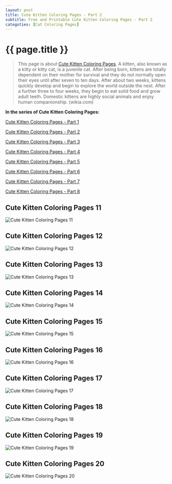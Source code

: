 ```yaml
---
layout: post
title: Cute Kitten Coloring Pages - Part 2
subtitle: Free and Printable Cute Kitten Coloring Pages - Part 2
categoties: [Cat Coloring Pages]
---
```

{{ page.title }}
================
> This page is about [Cute Kitten Coloring Pages](https://hoanghabelle.github.io/). A kitten, also known as a kitty or kitty cat, is a juvenile cat. After being born, kittens are totally dependent on their mother for survival and they do not normally open their eyes until after seven to ten days. After about two weeks, kittens quickly develop and begin to explore the world outside the nest. After a further three to four weeks, they begin to eat solid food and grow adult teeth. Domestic kittens are highly social animals and enjoy human companionship. (wikia.com)

**In the series of Cute Kitten Coloring Pages:**

[Cute Kitten Coloring Pages - Part 1](https://hoanghabelle.github.io/2017/11/06/Cute-Kitten-Coloring-Pages-part-1.html)

[Cute Kitten Coloring Pages - Part 2](https://hoanghabelle.github.io/2017/11/06/Cute-Kitten-Coloring-Pages-part-2.html)

[Cute Kitten Coloring Pages - Part 3](https://hoanghabelle.github.io/2017/11/06/Cute-Kitten-Coloring-Pages-part-3.html)

[Cute Kitten Coloring Pages - Part 4](https://hoanghabelle.github.io/2017/11/06/Cute-Kitten-Coloring-Pages-part-4.html)

[Cute Kitten Coloring Pages - Part 5](https://hoanghabelle.github.io/2017/11/06/Cute-Kitten-Coloring-Pages-part-5.html)

[Cute Kitten Coloring Pages - Part 6](https://hoanghabelle.github.io/2017/11/06/Cute-Kitten-Coloring-Pages-part-6.html)

[Cute Kitten Coloring Pages - Part 7](https://hoanghabelle.github.io/2017/11/06/Cute-Kitten-Coloring-Pages-part-7.html)

[Cute Kitten Coloring Pages - Part 8](https://hoanghabelle.github.io/2017/11/06/Cute-Kitten-Coloring-Pages-part-8.html)

## Cute Kitten Coloring Pages 11
![Cute Kitten Coloring Pages 11](https://hoanghabelle.github.io/img/Cute-Kitten-Coloring-Pages%20(11).jpg "Cute Kitten Coloring Pages 11")

## Cute Kitten Coloring Pages 12
![Cute Kitten Coloring Pages 12](https://hoanghabelle.github.io/img/Cute-Kitten-Coloring-Pages%20(12).jpg "Cute Kitten Coloring Pages 12")

## Cute Kitten Coloring Pages 13
![Cute Kitten Coloring Pages 13](https://hoanghabelle.github.io/img/Cute-Kitten-Coloring-Pages%20(13).jpg "Cute Kitten Coloring Pages 13")

## Cute Kitten Coloring Pages 14
![Cute Kitten Coloring Pages 14](https://hoanghabelle.github.io/img/Cute-Kitten-Coloring-Pages%20(14).jpg "Cute Kitten Coloring Pages 14")

<script async src="//pagead2.googlesyndication.com/pagead/js/adsbygoogle.js"></script><ins class="adsbygoogle" style="display:block" data-ad-format="fluid" data-ad-layout-key="-8i+1w-dq+e9+ft" data-ad-client="ca-pub-6753140515841889" data-ad-slot="6190446671"></ins> <script> (adsbygoogle = window.adsbygoogle || []).push({}); </script>

## Cute Kitten Coloring Pages 15
![Cute Kitten Coloring Pages 15](https://hoanghabelle.github.io/img/Cute-Kitten-Coloring-Pages%20(15).jpg "Cute Kitten Coloring Pages 15")

## Cute Kitten Coloring Pages 16
![Cute Kitten Coloring Pages 16](https://hoanghabelle.github.io/img/Cute-Kitten-Coloring-Pages%20(16).jpg "Cute Kitten Coloring Pages 16")

## Cute Kitten Coloring Pages 17
![Cute Kitten Coloring Pages 17](https://hoanghabelle.github.io/img/Cute-Kitten-Coloring-Pages%20(17).jpg "Cute Kitten Coloring Pages 17")

## Cute Kitten Coloring Pages 18
![Cute Kitten Coloring Pages 18](https://hoanghabelle.github.io/img/Cute-Kitten-Coloring-Pages%20(18).jpg "Cute Kitten Coloring Pages 18")

<script async src="//pagead2.googlesyndication.com/pagead/js/adsbygoogle.js"></script><ins class="adsbygoogle" style="display:block" data-ad-format="fluid" data-ad-layout-key="-8i+1w-dq+e9+ft" data-ad-client="ca-pub-6753140515841889" data-ad-slot="6190446671"></ins> <script> (adsbygoogle = window.adsbygoogle || []).push({}); </script>

## Cute Kitten Coloring Pages 19
![Cute Kitten Coloring Pages 19](https://hoanghabelle.github.io/img/Cute-Kitten-Coloring-Pages%20(19).jpg "Cute Kitten Coloring Pages 19")

## Cute Kitten Coloring Pages 20
![Cute Kitten Coloring Pages 20](https://hoanghabelle.github.io/img/Cute-Kitten-Coloring-Pages%20(20).jpg "Cute Kitten Coloring Pages 20")

